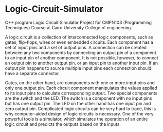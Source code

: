 # Logic-Circuit-Simulator

C++ program Logic Circuit Simulator Project for CMPN103 (Programming Techniques) Course at Cairo University College of engineering.

A logic circuit is a collection of interconnected logic components, such as gates, flip-flops, wires  or even embedded circuits. Each component has a set of input pins and a set of output pins. A  connection can be created between any two components by connecting an output pin of a  component to an input pin of another component. It is not possible, however, to connect an output  pin to another output pin, or an input pin to another input pin. If an output pin happens to source multiple input pins each connection should have a separate connector. 

Gates, on the other hand,  are components with one or more input pins and only one output pin. Each circuit component  manipulates the values applied to its input pins to calculate corresponding output. Two special  components are the switch and the LED. The switch is a component with no input pins but has one  output pin. The LED on the other hand has one input pin and zero output pin. Complicated logic circuits can be very hard to trace, this is why computer-aided design of logic  circuits is necessary. One of the very powerful tools is a simulator, which simulates the operation of  an entire logic circuit and predicts the outputs based on the inputs.
